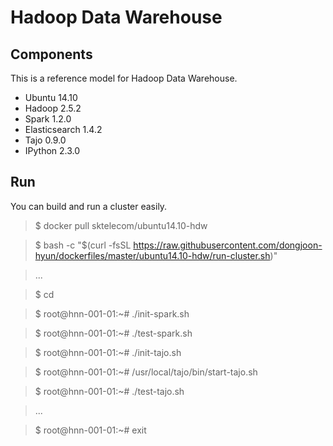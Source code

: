 Hadoop Data Warehouse
====================

Components
----------
This is a reference model for Hadoop Data Warehouse.

* Ubuntu 14.10
* Hadoop 2.5.2
* Spark 1.2.0
* Elasticsearch 1.4.2
* Tajo 0.9.0
* IPython 2.3.0

Run
---
You can build and run a cluster easily.

> $ docker pull sktelecom/ubuntu14.10-hdw

> $ bash -c "$(curl -fsSL https://raw.githubusercontent.com/dongjoon-hyun/dockerfiles/master/ubuntu14.10-hdw/run-cluster.sh)"

> ...

> $ cd

> $ root@hnn-001-01:~# ./init-spark.sh 

> $ root@hnn-001-01:~# ./test-spark.sh 

> $ root@hnn-001-01:~# ./init-tajo.sh 

> $ root@hnn-001-01:~# /usr/local/tajo/bin/start-tajo.sh 

> $ root@hnn-001-01:~# ./test-tajo.sh 

> ...

> $ root@hnn-001-01:~# exit

